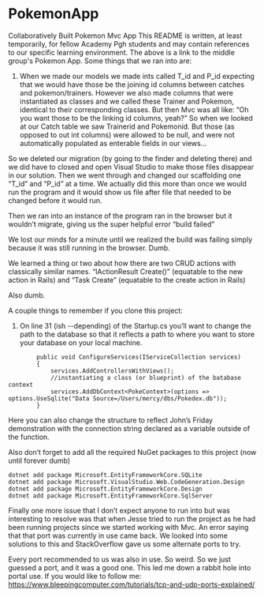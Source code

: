 # PokemonApp
Collaboratively Built Pokemon Mvc App
 This README is written, at least temporarily, for fellow Academy Pgh students and may contain references to our specific learning environment.
The above is a link to the middle group's Pokemon App.
Some things that we ran into are:
1. When we made our models we made ints called T_id and P_id expecting that we would have those be the joining id columns between catches and pokemon/trainers. However we also made columns that were instantiated as classes and we called these Trainer and Pokemon, identical to their corresponding classes. But then Mvc was all like: “Oh you want those to be the linking id columns, yeah?” So when we looked at our Catch table we saw Trainerid and Pokemonid. But those (as opposed to out int columns) were allowed to be null, and were not automatically populated as enterable fields in our views… 
 
So we deleted our migration (by going to the finder and deleting there) and we did have to closed and open Visual Studio to make those files disappear in our solution. Then we went through and changed our scaffolding one “T_id” and “P_id” at a time. We actually did this more than once we would run the program and it would show us file after file that needed to be changed before it would run. 
 
Then we ran into an instance of the program ran in the browser but it wouldn’t migrate, giving us the super helpful error “build failed” 
 
We lost our minds for a minute until we realized the build was failing simply because it was still running in the browser. Dumb.
 
We learned a thing or two about how there are two CRUD actions with classically similar names. “IActionResult Create()” (equatable to the new action in Rails) and
“Task<IActionResult> Create”  (equatable to the create action in Rails)  
 
Also dumb. 
 
A couple things to remember if you clone this project: 
1. On line 31 (ish --depending) of the Startup.cs you’ll want to change the path to the database so that it reflects a path to where you want to store your database on your local machine. 
```
        public void ConfigureServices(IServiceCollection services)
        {
            services.AddControllersWithViews();
            //instantiating a class (or blueprint) of the batabase context
            services.AddDbContext<PokeContext>(options => options.UseSqlite("Data Source=/Users/mercy/dbs/Pokedex.db"));
        }
```
Here you can also change the structure to reflect John’s Friday demonstration with the connection string declared as a variable outside of the function. 
 
Also don’t forget to add all the required NuGet packages to this project (now until forever dumb) 
```
dotnet add package Microsoft.EntityFrameworkCore.SQLite
dotnet add package Microsoft.VisualStudio.Web.CodeGeneration.Design
dotnet add package Microsoft.EntityFrameworkCore.Design
dotnet add package Microsoft.EntityFrameworkCore.SqlServer
```
 
Finally one more issue that I don’t expect anyone to run into but was interesting to resolve was that when Jesse tried to run the project as he had been running projects since we started working with Mvc. An error saying that that port was currently in use came back. We looked into some solutions to this and StackOverflow gave us some alternate ports to try. 
 
Every port recommended to us was also in use. So weird. So we just guessed a port, and it was a good one.  This led me down a rabbit hole into portal use. If you would like to follow me: https://www.bleepingcomputer.com/tutorials/tcp-and-udp-ports-explained/
 
